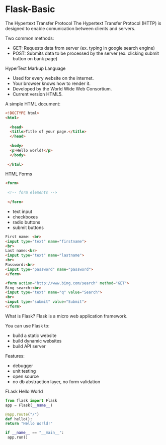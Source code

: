 # Flask-Basic

The Hypertext Transfer Protocol
The Hypertext Transfer Protocol (HTTP) is designed to enable comunication between clients and servers.

Two common methods:
- GET: Requests data from server (ex. typing in google search engine)
- POST: Submits data to be processed by the server (ex. clicking submit button on bank page)

HyperText Markup Language

- Used for every website on the internet.
- Your browser knows how to render it.
- Developed by the World Wide Web Consortium.
- Current version HTML5.


A simple HTML document:

```html
<!DOCTYPE html>
<html>
  
  <head>
  <title>Title of your page.</title>
  </head>
  
  <body>
  <p>Hello world!</p>
  </body>
  
 </html>
```
 
 HTML Forms
 
 ```html
 <form>
  
  <!-- form elements -->
  
  </form>
```  
  
  - text input
  - checkboxes
  - radio buttons
  - submit buttons
 
 <form>
  
 ```html
 First name: <br>
 <input type="text" name="firstname">
 <br>
 Last name:<br>
 <input type="text" name="lastname">
 <br>
 Password:<br>
 <input type="password" name="password">
 </form>
 ```
 
  ```html
 <form action="http://www.bing.com/search" method="GET">
  Bing search:<br>
  <input type="text" name="q" value="Search">
  <br>
  <input type="submit" value="Submit">
  </form>
  ```
  
  What is Flask?
Flask is a micro web application framework.

You can use Flask to:
- build a static website
- build dynamic websites
- build API server

Features:
- debugger
- unit testing
- open source
- no db abstraction layer, no form validation
 
 FLask Hello World
   ```Python
 from flask import Flask
 app = Flask(__name__)
 
 @app.route("/")
 def hello():
  return "Hello World!"
  
  if __name__ == "__main__":
    app.run()
  ```
 
